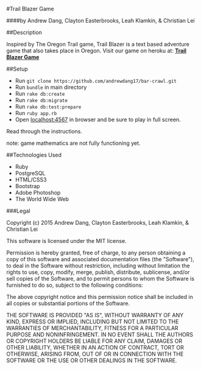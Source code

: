 #Trail Blazer Game

####by Andrew Dang, Clayton Easterbrooks, Leah Klamkin, & Christian Lei

##Description

Inspired by The Oregon Trail game, Trail Blazer is a text based adventure game that also takes place in Oregon. Visit our game on heroku at: [**Trail Blazer Game**](http://trail-blazer-game.herokuapp.com)

##Setup

* Run `git clone https://github.com/andrewdang17/bar-crawl.git`
* Run `bundle` in main directory
* Run `rake db:create`
* Run `rake db:migrate`
* Run `rake db:test:prepare`
* Run `ruby app.rb`
* Open [localhost:4567](https://localhost:4567) in browser and be sure to play in full screen.

Read through the instructions.

note: game mathematics are not fully functioning yet.

##Technologies Used

* Ruby
* PostgreSQL
* HTML/CSS3
* Bootstrap
* Adobe Photoshop
* The World Wide Web

###Legal

Copyright (c) 2015  Andrew Dang, Clayton Easterbrooks, Leah Klamkin, & Christian Lei

This software is licensed under the MIT license.

Permission is hereby granted, free of charge, to any person obtaining a copy
of this software and associated documentation files (the "Software"), to deal
in the Software without restriction, including without limitation the rights
to use, copy, modify, merge, publish, distribute, sublicense, and/or sell
copies of the Software, and to permit persons to whom the Software is
furnished to do so, subject to the following conditions:

The above copyright notice and this permission notice shall be included in
all copies or substantial portions of the Software.

THE SOFTWARE IS PROVIDED "AS IS", WITHOUT WARRANTY OF ANY KIND, EXPRESS OR
IMPLIED, INCLUDING BUT NOT LIMITED TO THE WARRANTIES OF MERCHANTABILITY,
FITNESS FOR A PARTICULAR PURPOSE AND NONINFRINGEMENT. IN NO EVENT SHALL THE
AUTHORS OR COPYRIGHT HOLDERS BE LIABLE FOR ANY CLAIM, DAMAGES OR OTHER
LIABILITY, WHETHER IN AN ACTION OF CONTRACT, TORT OR OTHERWISE, ARISING FROM,
OUT OF OR IN CONNECTION WITH THE SOFTWARE OR THE USE OR OTHER DEALINGS IN
THE SOFTWARE.
